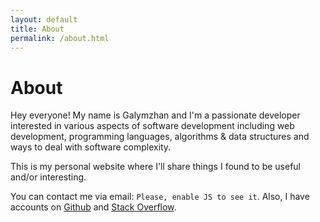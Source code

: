 ```yaml
---
layout: default
title: About
permalink: /about.html
---
```


# About

Hey everyone! My name is Galymzhan and I'm a passionate developer interested in
various aspects of software development including web development, programming
languages, algorithms & data structures and ways to deal with software
complexity.

This is my personal website where I'll share things I found to be useful and/or
interesting.

You can contact me via email: <span id="contactAddr">`Please, enable JS to see it`</span>. Also, I have accounts on
[Github](https://github.com/galymzhan) and [Stack
Overflow](http://stackoverflow.com/users/450449/galymzhan).

<script>
window.onload = function() {
  var q = 'kozhayev';
  var w = '@';
  var e = 'outlook';
  var r = '.';
  var t = 'com';
  var o = q + w + e + r + t;
  document.getElementById('contactAddr').innerHTML = '<a href="mail' + 'to:' + o + '">' + o + '</a>';
};
</script>
